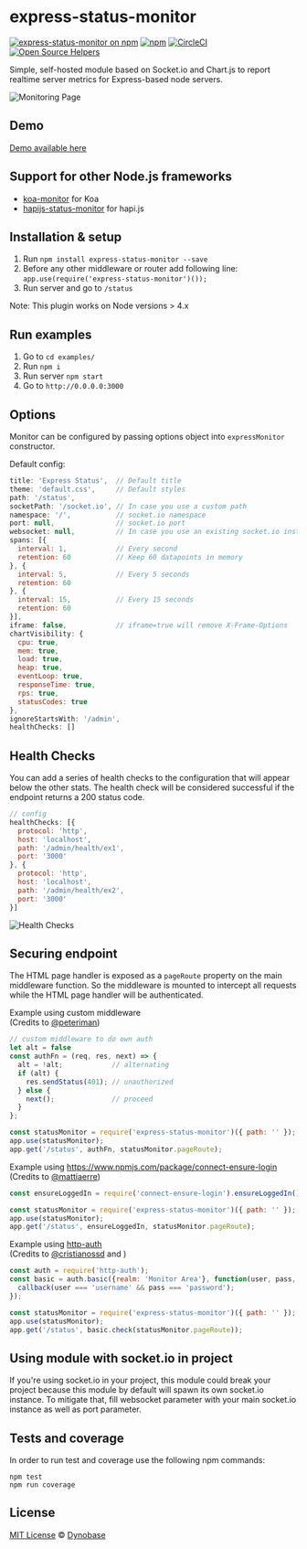 # express-status-monitor

[![express-status-monitor on npm](https://img.shields.io/npm/v/express-status-monitor.svg)](https://www.npmjs.com/express-status-monitor)
[![npm](https://img.shields.io/npm/dt/express-status-monitor.svg)](https://img.shields.io/npm/dt/express-status-monitor.svg)
[![CircleCI](https://img.shields.io/circleci/project/github/RafalWilinski/express-status-monitor/master.svg)](https://circleci.com/gh/RafalWilinski/express-status-monitor)
[![Open Source Helpers](https://www.codetriage.com/rafalwilinski/express-status-monitor/badges/users.svg)](https://www.codetriage.com/rafalwilinski/express-status-monitor)

Simple, self-hosted module based on Socket.io and Chart.js to report realtime server metrics for Express-based node servers.

![Monitoring Page](http://i.imgur.com/AHizEWq.gif "Monitoring Page")

## Demo

[Demo available here](https://hackathon-starter.walcony.com/status)

## Support for other Node.js frameworks

* [koa-monitor](https://github.com/capaj/koa-monitor) for Koa
* [hapijs-status-monitor](https://github.com/ziyasal/hapijs-status-monitor) for hapi.js

## Installation & setup

1. Run `npm install express-status-monitor --save`
2. Before any other middleware or router add following line:
`app.use(require('express-status-monitor')());`
3. Run server and go to `/status`

Note: This plugin works on Node versions > 4.x

## Run examples

1. Go to `cd examples/`
2. Run `npm i`
3. Run server `npm start`
4. Go to `http://0.0.0.0:3000`

## Options

Monitor can be configured by passing options object into `expressMonitor` constructor.

Default config:
```javascript
title: 'Express Status',  // Default title
theme: 'default.css',     // Default styles
path: '/status',
socketPath: '/socket.io', // In case you use a custom path
namespace: '/',           // socket.io namespace
port: null,               // socket.io port
websocket: null,          // In case you use an existing socket.io instance
spans: [{
  interval: 1,            // Every second
  retention: 60           // Keep 60 datapoints in memory
}, {
  interval: 5,            // Every 5 seconds
  retention: 60
}, {
  interval: 15,           // Every 15 seconds
  retention: 60
}],
iframe: false,            // iframe=true will remove X-Frame-Options
chartVisibility: {
  cpu: true,
  mem: true,
  load: true,
  heap: true,
  eventLoop: true,
  responseTime: true,
  rps: true,
  statusCodes: true
},
ignoreStartsWith: '/admin',
healthChecks: []
```

## Health Checks

You can add a series of health checks to the configuration that will appear below the other stats. The health check will be considered successful if the endpoint returns a 200 status code.

```javascript
// config
healthChecks: [{
  protocol: 'http',
  host: 'localhost',
  path: '/admin/health/ex1',
  port: '3000'
}, {
  protocol: 'http',
  host: 'localhost',
  path: '/admin/health/ex2',
  port: '3000'
}]
```

![Health Checks](https://i.imgur.com/6tY4OhA.png "Health Checks")

## Securing endpoint

The HTML page handler is exposed as a `pageRoute` property on the main
middleware function.  So the middleware is mounted to intercept all requests
while the HTML page handler will be authenticated.

Example using custom middleware  
(Credits to [@peteriman](https://github.com/peteriman))
```javascript
// custom middleware to do own auth
let alt = false
const authFn = (req, res, next) => {
  alt = !alt;            // alternating
  if (alt) {
    res.sendStatus(401); // unauthorized
  } else {
    next();              // proceed
  }
};

const statusMonitor = require('express-status-monitor')({ path: '' }); // avoid serving HTML
app.use(statusMonitor);
app.get('/status', authFn, statusMonitor.pageRoute);                   // use pageRoute to serve HTML
```

Example using https://www.npmjs.com/package/connect-ensure-login  
(Credits to [@mattiaerre](https://github.com/mattiaerre))
```javascript
const ensureLoggedIn = require('connect-ensure-login').ensureLoggedIn()

const statusMonitor = require('express-status-monitor')({ path: '' }); // avoid serving HTML
app.use(statusMonitor);
app.get('/status', ensureLoggedIn, statusMonitor.pageRoute);           // use pageRoute to serve HTML
```

Example using [http-auth](https://www.npmjs.com/package/http-auth)  
(Credits to [@cristianossd](https://github.com/cristianossd) and )
```javascript
const auth = require('http-auth');
const basic = auth.basic({realm: 'Monitor Area'}, function(user, pass, callback) {
  callback(user === 'username' && pass === 'password');
});

const statusMonitor = require('express-status-monitor')({ path: '' }); // avoid serving HTML
app.use(statusMonitor);
app.get('/status', basic.check(statusMonitor.pageRoute));              // use pageRoute to serve HTML
```

## Using module with socket.io in project

If you're using socket.io in your project, this module could break your project because this module by default will spawn its own socket.io instance. To mitigate that, fill websocket parameter with your main socket.io instance as well as port parameter.

## Tests and coverage

In order to run test and coverage use the following npm commands:
```
npm test
npm run coverage
```

## License

[MIT License](https://opensource.org/licenses/MIT) © [Dynobase](https://dynobase.com)
